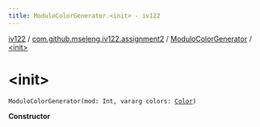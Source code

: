 ```yaml
---
title: ModuloColorGenerator.<init> - iv122
---
```


[iv122](../../index.md) / [com.github.mseleng.iv122.assignment2](../index.md) / [ModuloColorGenerator](index.md) / [&lt;init&gt;](.)

# &lt;init&gt;

`ModuloColorGenerator(mod: Int, vararg colors: `[`Color`](http://docs.oracle.com/javase/6/docs/api/java/awt/Color.html)`)`

**Constructor**

